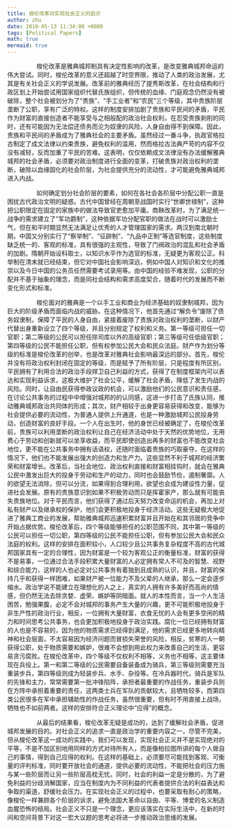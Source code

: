 ```yaml
---
title: 梭伦改革对实现社会正义的启示
author: zhu
date: 2018-05-13 11:34:00 +0800
tags: [Political Papers]
math: true
mermaid: true
---
```

&emsp; &emsp; &emsp; &emsp;梭伦改革是雅典城邦制具有决定性影响的改革，是改变雅典城邦命运的伟大尝试。同时，梭伦改革的意义还超越了时空界限，推动了人类的政治发展，尤其是有关社会正义的学说发展。改革前的雅典经历了提秀斯改革，在社会结构和行政区划上开始尝试用国家组织代替氏族组织，但传统的血缘、门庭观念仍然没有被破除，整个社会被划分为了“贵族”、“手工业者”和“农民”三个等级，其中贵族阶层垄断了公职，享有广泛的特权。这样的制度安排加剧了贵族和平民间的矛盾，平民作为财富的直接创造者不能享受与之相般配的政治社会权利，在忍受贵族剥削的同时，还有可能因为无法偿还债务而沦为奴隶的风险，人身自由得不到保障。因此，贵族和平民间的矛盾成为了雅典社会的主要矛盾。虽然经过一番斗争，执政官格拉古制定了成文法律以约束贵族，避免权利的滥用，然而格拉古法典严苛的内容不仅没有减轻，反而加重了平民的苦难。这表明，仅仅依赖成文法律没有办法缓解雅典城邦的社会矛盾，必须要对政治制度进行全面的变革，打破贵族对政治权利的垄断，破除以血缘固化的社会阶层，为社会提供充分的流动性，才可能避免雅典城邦进入内战。

&emsp; &emsp; &emsp; &emsp;如何确定划分社会阶层的要素，如何在各社会各阶层中分配公职一直是困扰古代政治文明的疑惑。古代中国曾经在周朝至战国时实行“世卿世禄制”，这种把公职限定在固定的家族中的做法导致官吏愈加平庸。商鞅改革时，为了满足统一战争的需求建立了“军功爵制”，这种依据军功分配官职的做法在战时可以激励士气，但在和平时期显然无法满足让优秀的人才管理国家的需求。两汉到南北朝时期，中国又分别实行了“察举制”、“征辟制”、“九品中正制”等选官制度，这些制度缺乏统一的、客观的标准，具有很强的主观性，导致了门阀政治的混乱和社会矛盾的加剧。隋朝开始设科取士，以知识水平作为选官的标准，无疑更为客观公正。科举制在清末就已经结束，但它对中国社会影响深远，例如中国人对知识和文化的推崇以及今日中国的公务员任然需要考试录用等。由中国的经验不难发现，公职的分配并不基于抽象的理念，而是同社会结构和需求高度契合，随着时代的发展而不断变化形式和标准。

&emsp; &emsp; &emsp; &emsp;梭伦面对的雅典是一个以手工业和商业为经济基础的奴隶制城邦，因为巨大的阶级矛盾而面临内战的威胁。在这种情况下，他首先通过“解负令”废除了债务奴隶制，保障了平民的人身自由，紧接着废除了贵族对政治权利的垄断，以财产代替出身重新设立了四个等级，并且分别规定了权利和义务。第一等级可担任一切官职；第二等级的公民可以担任除司库以外的高级官职；第三等级可任低级官职；第四等级的公民不能担任公职，但有权参加公民大会和民众法庭。财产作为划分等级的标准是梭伦改革的创举，也是改革对雅典社会影响最深远的部分。首先，梭伦并没有将政治权利封闭在固定的等级，而是赋予了所有阶层，只是程度有所区别，平民拥有了利用合法的政治手段捍卫自己利益的方式，获得了在制度框架内可以表达和实现利益诉求，这极大维护了社会公平，缓解了社会矛盾，降低了发生内战的风险。同时，让自由民获得参政议政的机会，可以激励他们的公民意识和责任感，在讨论公共事务的过程中中增强对城邦的的认同感，这进一步打击了氏族认同，推动雅典城邦政治共同体的形成；其次，财产相较于出身更容易获得和改变，能够为社会提供必要的流动性，为普通人提供上升通道，也是一种激励城邦公民投身劳动，创造财富的良好手段。一个人在出生时，他的身世已经被确定了，在梭伦改革前，贵族可以利用垄断的政治权利让自己在经济活动中处于天然的优势地位，无用费心于劳动和创新就可以坐享收益，而平民即使创造出再多的财富也不能改变社会地位，更不能在公共事务中拥有话语权，还随时面临着贵族的巧取豪夺，在这样的情况下，他们也不能发展出强大的创造力和生产力。这些显然不利于城邦的经济繁荣和财富增长。改革后，当社会地位、政治权利直接和财富相挂钩时，就会在雅典公民中激发出巨大的投身于劳动和生产的动力，同时也会鼓励节俭，遏制奢靡。人的欲望无法消除，但可以分流，如果得到合理利用，欲望也会成为建设性力量，促进社会发展。原有的贵族意识到如果不积极劳动而只是挥霍家产，那么就有可能丧失贵族地位。对于平民而言，他们获得了通过后天努力改变命运的机会，再加上对私有财产以及继承权的保护，他们会更积极地投身于经济活动。这些无疑极大地促进了雅典工商业的发展，帮助雅典城邦迅速积累财富并且开始在和其邻居的竞争中开始占据优势。梭伦改革后，四个等级能够担任的公职范围不同，其中第一等级的公民可以担任一切公职，第四等级的公民不能担任公职，但有参加公民大会和民众法庭的权利。这样的安排在面积较小，人口较少且公共事务复杂程度不高的古代城邦国家具有一定的合理性，因为财富是一个较为客观公正的衡量标准，财富的获得不是易事，一位通过合法手段积累大量财富的人必定拥有常人不可及的智慧、视野和综合能力，这样的人也必定对公共事务有着独到且成熟的认识，并且，财富的保持几乎和获得一样困难，如果财产被一位能力不及父辈的人继承，那么一定会逐步缩水。政治学说不能建立在理想化的人之上，真实的人拥有许多美好而高尚的情感，但仍然无法去除贪婪、虚荣、嫉妒等阴暗面。就人的本性而言，当一个人生活困苦，勉强果腹，必定不会对城邦的事务产生大量的兴趣，更不可能积极地投身于非生产性的政治行业，相反，一位拥有大量财富，衣食无忧的人会有更多空闲的精力和时间思考公共事务，也会更加积极地投身于政治实践。腐化一位已经拥有财富的人也是不容易的，因为他的物质需求已经得到满足，他的需求已经更多地转向精神和社会层面，不太容易因为经济问题而冒损失荣誉的风险，相反，贫寒的人一朝获得公职，处于物质需要和嫉妒，很难不会想到用此权力来改善自己的生活，更容易贪污腐败。在梭伦改革中，四个等级不仅权利不相等，义务也不相等，这主要体现在兵役上。第一和第二等级的公民需要自备装备成为骑兵，第三等级则需要充当重装步兵，第四等级则成为轻装步兵、水手、杂役等。在冷兵器时代，骑兵是军队的先锋和主力，常常需要第一批冲锋陷阵，承担者最重要的作战任务，重装步兵则在方阵中承担着重要的责任，这两类士兵在军队的贡献较大，且牺牲较多，而第四类公民很多在军中承担辅助性的作战任务，虽然很重要，但有时不用直接上战场，牺牲也不如前两者。这样的安排符合正义理论中“应得”的概念。

&emsp; &emsp; &emsp; &emsp;从最后的结果看，梭伦改革无疑是成功的，达到了缓解社会矛盾，促进城邦发展的目的。对社会正义的追求一直是政治学的重要内容之一，尽管不完美，但从梭伦改革这一成功的实践中，我们可以发现，实现社会正义并不是实现绝对的平等，不是不加区别地用同样的方式对待所有人，而是像柏拉图所讲的每个人做自己的事情，得到自己应得的权利。在这样的基础上，必须要尽可能找到客观、可衡量的评判标准，同时要开放社会的通道，提供必要的流动性，不能把社会的压力施与某一些阶层而让另一些阶层高枕无忧。同时，社会的利益一定是分散的，为了避免利益的分歧消解国家，应当在制度内为不同利益的代表者提供合法的利益表达和争取的渠道，舒缓社会压力。在实现社会正义的过程中，也要采取有耐心的策略，像梭伦一样兼顾各个阶层的诉求，避免法国大革命以自由、平等、博爱的名义制造血腥恐怖的结局。社会正义不只是一个理念，更应该落实在实际生活中，在新的时间和空间背景下对这一宏大议题的思考必将进一步推动政治思维的发展。

